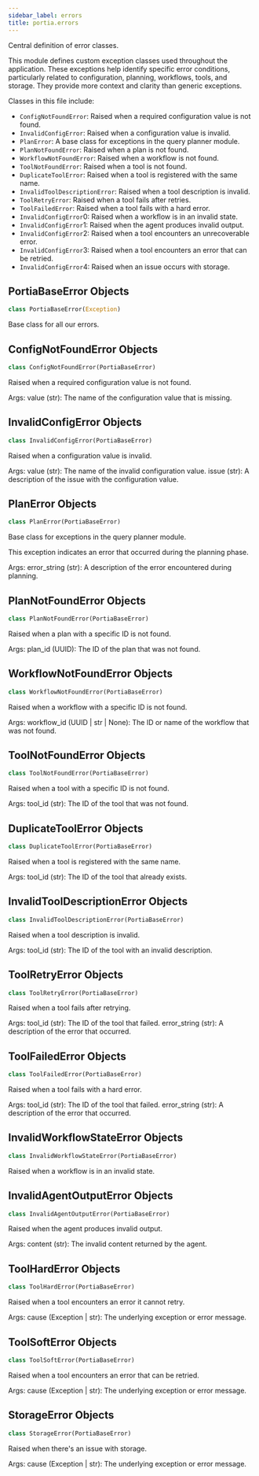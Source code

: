 ```yaml
---
sidebar_label: errors
title: portia.errors
---
```


Central definition of error classes.

This module defines custom exception classes used throughout the application. These exceptions
help identify specific error conditions, particularly related to configuration, planning, workflows,
tools, and storage. They provide more context and clarity than generic exceptions.

Classes in this file include:

- `ConfigNotFoundError`: Raised when a required configuration value is not found.
- `InvalidConfigError`: Raised when a configuration value is invalid.
- `PlanError`: A base class for exceptions in the query planner module.
- `PlanNotFoundError`: Raised when a plan is not found.
- `WorkflowNotFoundError`: Raised when a workflow is not found.
- `ToolNotFoundError`: Raised when a tool is not found.
- `DuplicateToolError`: Raised when a tool is registered with the same name.
- `InvalidToolDescriptionError`: Raised when a tool description is invalid.
- `ToolRetryError`: Raised when a tool fails after retries.
- `ToolFailedError`: Raised when a tool fails with a hard error.
- `InvalidConfigError`0: Raised when a workflow is in an invalid state.
- `InvalidConfigError`1: Raised when the agent produces invalid output.
- `InvalidConfigError`2: Raised when a tool encounters an unrecoverable error.
- `InvalidConfigError`3: Raised when a tool encounters an error that can be retried.
- `InvalidConfigError`4: Raised when an issue occurs with storage.

## PortiaBaseError Objects

```python
class PortiaBaseError(Exception)
```

Base class for all our errors.

## ConfigNotFoundError Objects

```python
class ConfigNotFoundError(PortiaBaseError)
```

Raised when a required configuration value is not found.

Args:
    value (str): The name of the configuration value that is missing.

## InvalidConfigError Objects

```python
class InvalidConfigError(PortiaBaseError)
```

Raised when a configuration value is invalid.

Args:
    value (str): The name of the invalid configuration value.
    issue (str): A description of the issue with the configuration value.

## PlanError Objects

```python
class PlanError(PortiaBaseError)
```

Base class for exceptions in the query planner module.

This exception indicates an error that occurred during the planning phase.

Args:
    error_string (str): A description of the error encountered during planning.

## PlanNotFoundError Objects

```python
class PlanNotFoundError(PortiaBaseError)
```

Raised when a plan with a specific ID is not found.

Args:
    plan_id (UUID): The ID of the plan that was not found.

## WorkflowNotFoundError Objects

```python
class WorkflowNotFoundError(PortiaBaseError)
```

Raised when a workflow with a specific ID is not found.

Args:
    workflow_id (UUID | str | None): The ID or name of the workflow that was not found.

## ToolNotFoundError Objects

```python
class ToolNotFoundError(PortiaBaseError)
```

Raised when a tool with a specific ID is not found.

Args:
    tool_id (str): The ID of the tool that was not found.

## DuplicateToolError Objects

```python
class DuplicateToolError(PortiaBaseError)
```

Raised when a tool is registered with the same name.

Args:
    tool_id (str): The ID of the tool that already exists.

## InvalidToolDescriptionError Objects

```python
class InvalidToolDescriptionError(PortiaBaseError)
```

Raised when a tool description is invalid.

Args:
    tool_id (str): The ID of the tool with an invalid description.

## ToolRetryError Objects

```python
class ToolRetryError(PortiaBaseError)
```

Raised when a tool fails after retrying.

Args:
    tool_id (str): The ID of the tool that failed.
    error_string (str): A description of the error that occurred.

## ToolFailedError Objects

```python
class ToolFailedError(PortiaBaseError)
```

Raised when a tool fails with a hard error.

Args:
    tool_id (str): The ID of the tool that failed.
    error_string (str): A description of the error that occurred.

## InvalidWorkflowStateError Objects

```python
class InvalidWorkflowStateError(PortiaBaseError)
```

Raised when a workflow is in an invalid state.

## InvalidAgentOutputError Objects

```python
class InvalidAgentOutputError(PortiaBaseError)
```

Raised when the agent produces invalid output.

Args:
    content (str): The invalid content returned by the agent.

## ToolHardError Objects

```python
class ToolHardError(PortiaBaseError)
```

Raised when a tool encounters an error it cannot retry.

Args:
    cause (Exception | str): The underlying exception or error message.

## ToolSoftError Objects

```python
class ToolSoftError(PortiaBaseError)
```

Raised when a tool encounters an error that can be retried.

Args:
    cause (Exception | str): The underlying exception or error message.

## StorageError Objects

```python
class StorageError(PortiaBaseError)
```

Raised when there&#x27;s an issue with storage.

Args:
    cause (Exception | str): The underlying exception or error message.

